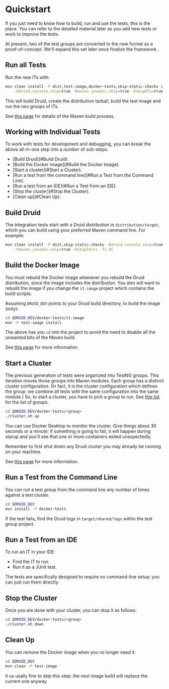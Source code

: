 <!--
  ~ Licensed to the Apache Software Foundation (ASF) under one
  ~ or more contributor license agreements.  See the NOTICE file
  ~ distributed with this work for additional information
  ~ regarding copyright ownership.  The ASF licenses this file
  ~ to you under the Apache License, Version 2.0 (the
  ~ "License"); you may not use this file except in compliance
  ~ with the License.  You may obtain a copy of the License at
  ~
  ~   http://www.apache.org/licenses/LICENSE-2.0
  ~
  ~ Unless required by applicable law or agreed to in writing,
  ~ software distributed under the License is distributed on an
  ~ "AS IS" BASIS, WITHOUT WARRANTIES OR CONDITIONS OF ANY
  ~ KIND, either express or implied.  See the License for the
  ~ specific language governing permissions and limitations
  ~ under the License.
  -->

# Quickstart

If you just need to know how to build, run and use the tests, this
is the place. You can refer to the detailed material later as you
add new tests or work to improve the tests.

At present, two of the test groups are converted to the new format as
a proof-of-concept. We'll expand this set later once finalize the
framework.

## Run all Tests

Run the new ITs with:

```bash
mvn clean install -P dist,test-image,docker-tests,skip-static-checks \
    -Ddruid.console.skip=true -Dmaven.javadoc.skip=true -DskipUTs=true
```

This will build Druid, create the distribution tarball, build the
test image and run the two groups of ITs.

See [this page](maven.md) for details of the Maven build process.

## Working with Individual Tests

To work with tests for development and debugging, you can break the
above all-in-one step into a number of sub-steps.

* [Build Druid](#Build Druid).
* [Build the Docker image](#Build the Docker Image).
* [Start a cluster](#Start a Cluster).
* [Run a test from the command line](#Run a Test from the Command Line).
* [Run a test from an IDE](#Run a Test from an IDE).
* [Stop the cluster](#Stop the Cluster).
* [Clean up](#Clean Up).

## Build Druid

The integration tests start with a Druid distribution in `distribution/target`,
which you can build using your preferred Maven command line. For example:

```bash
mvn clean install -P dist,skip-static-checks -Ddruid.console.skip=true \
    -Dmaven.javadoc.skip=true -DskipTests -T1.0C
```

## Build the Docker Image

You must rebuild the Docker image whenever you rebuild the Druid distribution,
since the image includes the distribution. You also will want to rebuild the
image if you change the `it-image` project which contains the build scripts.

Assuming `DRUID_DEV` points to your Druid build directory,
to build the image (only):

```bash
cd $DRUID_DEV/docker-tests/it-image
mvn -P test-image install
```

The above has you `cd` into the project to avoid the need to disable all the
unwanted bits of the Maven build.

See [this page](docker.md) for more information.

## Start a Cluster

The previous generation of tests were organized into TestNG groups. This
iteration moves those groups into Maven modules. Each group has a distinct
cluster configuration. (In fact, it is the cluster configuration which defines
the group: we combine all tests with the same configuration into the same module.)
So, to start a cluster, you have to pick a group to run. See
[this list](maven.md#Modules) for the list of groups.

```bash
cd $DRUID_DEV/docker-tests/<group>
./cluster.sh up
```

You can use Docker Desktop to monitor the cluster. Give things about 30 seconds
or a minute: if something is going to fail, it will happen during starup and you'll
see that one or more containers exited unexpectedly.

Remember to first shut down any Druid cluster you may already be running on
your machine.

See [this page](docker.md) for more information.

## Run a Test from the Command Line

You can run a test group from the command line any number of times against
a test cluster.

```bash
cd $DRUID_DEV
mvn install -P docker-tests
```

If the test fails, find the Druid logs in `target/shared/logs` within the
test group project.

## Run a Test from an IDE

To run an IT in your IDE:

* Find the IT to run.
* Run it as a JUnit test.

The tests are specifically designed to require no command-line setup: you can
just run them directly.

## Stop the Cluster

Once you are done with your cluster, you can stop it as follows:

```bash
cd $DRUID_DEV/docker-tests/<group>
./cluster.sh down
```

## Clean Up

You can remove the Docker image when you no longer need it:

```bash
cd $DRUID_DEV
mvn clean -P test-image
```

It us usally fine to skip this step: the next image build will replace
the current one anyway.
